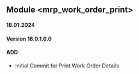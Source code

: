 ## Module <mrp_work_order_print>

#### 18.01.2024
#### Version 18.0.1.0.0
#### ADD
- Initial Commit for Print Work Order Details

